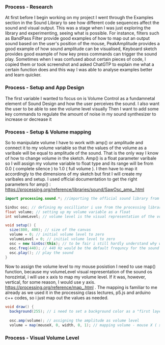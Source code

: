 
### Process - Research 
At first before I begin working on my project I went through the Examples section in the Sound Library to see how different code sequences affect the sound and visual output. This was a stage when I was just exploring the library and experimenting, seeing what is possible. For instance, filters such as BandPass Filter provide good examples of how to map out an output sound based on the user's position of the mouse, PeakAmplitude provides a good example of how sound amplitude can be visualised, Keyboard sketch provides good example of how key press commands can trigger the sound play. Sometimes when I was confused about certain pieces of code, I copied them or took screenshot and asked ChatGTP to explain me what a certain function does and this way I was able to analyse examples better and learn quicker. 
### Process - Setup and App Design 
The first variable I wanted to focus on is Volume Control as a fundamnetal element of Sound Design and how the user perceives the sound. 
I also want the user to be able to see the volume level visually
Then I want to add some key commands to regulate the amount of noise in my sound synthesizer to increase or decrease it 
### Process - Setup & Volume mapping 
So to manipulate volume I have to work with amp() or amplitude and connect it to my volume variable so that the values of the volume as a varibale will be equal to amplitude of the sound. That is the only way I know of how to change volume in the sketch. Amp() is a float parameter varibale so I will assign my volume variable to float type and its range will be from 0.0 ( complete silence ) to 1.0 ( full volume ). I then have to map it accordingly to the dimensions of my sketch but first I will create my varibales and setup. I used official documentation to get the right parameters for amp() : https://processing.org/reference/libraries/sound/SawOsc_amp_.html
```java 
import processing.sound.*; //importing the official sound library from Processing Foundation

SinOsc osc; // defining my oscilliator i use from the processing library for this project 
float volume; // setting up my volume variable as a float 
int volumeLevel; // volume level is the visual representation of the volume being played, int because i will use pixels on the screen to draw it

void setup() {
  size(800, 400); // size of the canvas
  volume = 0; // initial volume level to zero
  volumeLevel = 0; // initial volume level to zero
  osc = new SinOsc(this); // to be fair i still hardly understand why we use (this) in java but as i understand what we did in class this is a special word in java that basically helps us to use and change oscillator in the sketch 
  osc.freq(440); // 440 Hz would be the default frequncy for the sound in Oscillators
  osc.play(); // play the sound
}
```
Now to assign the volume level to my mouse posistion I need to use map() function, because my volumeLevel visual representation of the sound os horozintal, i will use x axis to map my volume level. If it was, however, vertical, for some reason, I would use y axis. https://processing.org/reference/map_.html . The mapping is familiar to me already as we used it in the processing class lectures, p5.js and arduino c++ codes, so i just map out the values as needed. 

```java 
void draw() {
  background(255); // i need to set a background color as a "first layer" of my sketch so that all the UI elements will go on top of it
  
  osc.amp(volume); // assigning the amplitude as volume level
  volume = map(mouseX, 0, width, 0, 1); // mapping volume - mouse X ( x asis ) as the incoming value to be converted, volume as float from 0.0 to 1.0 
```
### Process - Visual Volume Level 

  
